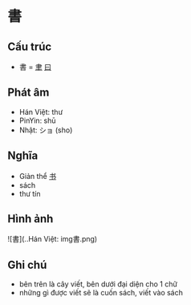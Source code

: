 # 書

## Cấu trúc
* 書 = [聿](聿.md) [曰](曰.md)

## Phát âm

* Hán Việt: thư
* PinYin: shū
* Nhật: ショ (sho)

## Nghĩa

* Giản thể [书](书.md)
* sách
* thư tín

## Hình ảnh
![書](..Hán Việt: img書.png)

## Ghi chú
* bên trên là cây viết, bên dưới đại diện cho 1 chữ
* những gì được viết sẽ là cuốn sách, viết vào sách

<script>window.HANZI_FIELD='書';</script>
